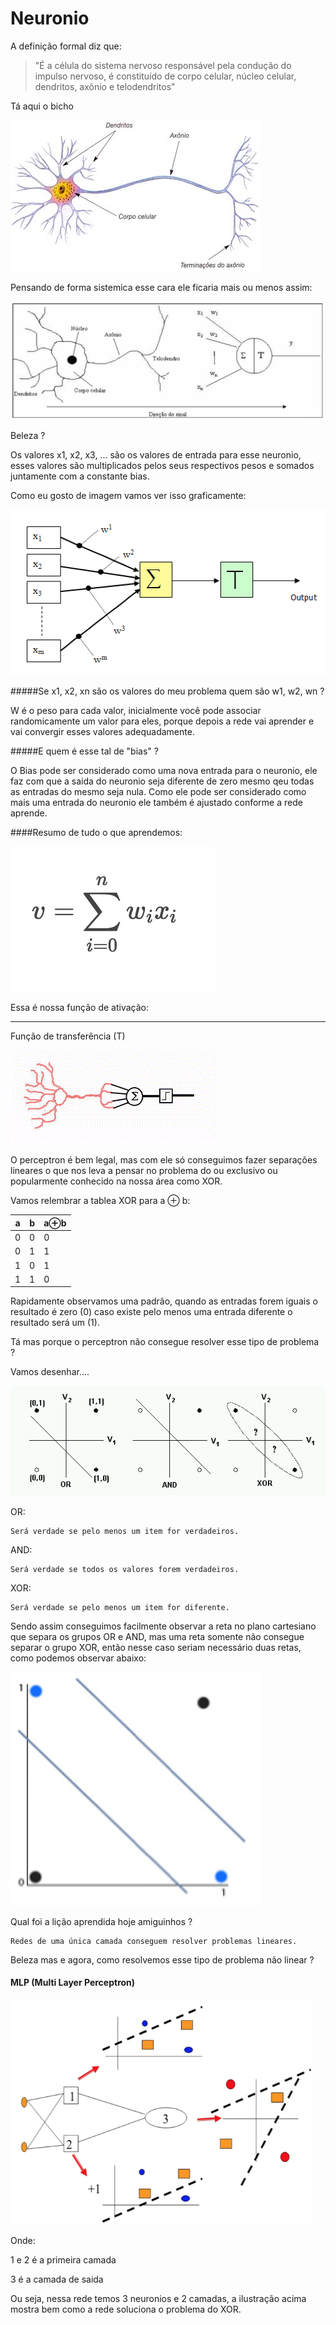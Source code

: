 # Neuronio
A definição formal diz que: 
>"É a célula do sistema nervoso responsável pela condução do impulso nervoso, é constituído de corpo celular, núcleo celular, dendritos, axônio e telodendritos"

Tá aqui o bicho

![Neuronio biologico](assets/images/neuronio.jpg)

Pensando de forma sistemica esse cara ele ficaria mais ou menos assim:

<!-- [Neuronio artificial](assets/images/tikz9.png) -->
![Neuronio artificial](assets/images/neuros-bio-vs-artificial.png)


Beleza ?

 Os valores x1, x2, x3, ... são os valores de entrada para esse neuronio, 
 esses valores são multiplicados pelos seus respectivos pesos e somados juntamente com a constante bias.

 Como eu gosto de imagem vamos ver isso graficamente:

 ![Neuronio artificial](assets/images/neuron2.png)


#####Se x1, x2, xn são os valores do meu problema quem são w1, w2, wn ?

W é o peso para cada valor, inicialmente você pode associar randomicamente um valor para eles, porque depois a rede vai aprender e vai convergir esses valores adequadamente.

#####E quem é esse tal de "bias" ?

O Bias pode ser considerado como uma nova entrada para o neuronio, ele faz com que a saida do neuronio seja diferente de zero mesmo qeu todas as entradas do mesmo seja nula. Como ele pode ser considerado como mais uma entrada do neuronio ele também é ajustado conforme a rede aprende.


####Resumo de tudo o que aprendemos:

![Função de ativação](assets/images/basicsum.png)

Essa é nossa função de ativação:




------

Função de transferência (T)



![Bio + Artificial](assets/images/neuron-bio-with-artificial.gif)



O perceptron é bem legal, mas com ele só conseguimos fazer separações lineares o que nos leva a pensar no problema do ou exclusivo ou popularmente conhecido na nossa área como XOR.

Vamos relembrar a tablea XOR para a &oplus; b:


| a	| b | a&oplus;b	|
|---|---|---|
| 0	| 0	| 0	|
| 0	| 1	| 1	|
| 1	| 0	| 1	|
| 1	| 1	| 0	|

Rapidamente observamos uma padrão, quando as entradas forem iguais o resultado é zero (0) caso existe pelo menos uma entrada diferente o resultado será um (1).

Tá mas porque o perceptron não consegue resolver esse tipo de problema ?

Vamos desenhar....

![OR AND XOR](assets/images/xor2.gif)

OR:

	Será verdade se pelo menos um item for verdadeiros.

AND:

	Será verdade se todos os valores forem verdadeiros.

XOR:

	Será verdade se pelo menos um item for diferente.


Sendo assim conseguimos facilmente observar a reta no plano cartesiano que separa os grupos OR e AND, mas uma reta somente não consegue separar o grupo XOR, então nesse caso seriam necessário duas retas, como podemos observar abaixo:


![Separação XOR](assets/images/xor3.png)


Qual foi a lição aprendida hoje amiguinhos ?

	Redes de uma única camada conseguem resolver problemas lineares.


Beleza mas e agora, como resolvemos esse tipo de problema não linear ?

#### MLP (Multi Layer Perceptron)


![Separação XOR](assets/images/xor-solve-problem-simple.png)

Onde:

1 e 2 é a primeira camada

3 é a camada de saida

Ou seja, nessa rede temos 3 neuronios e 2 camadas, a ilustração acima mostra bem como a rede soluciona o problema do XOR.








